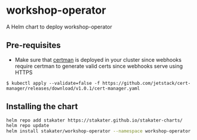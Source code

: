 # workshop-operator

A Helm chart to deploy workshop-operator

## Pre-requisites

- Make sure that [certman](https://cert-manager.io/) is deployed in your cluster since webhooks require certman to generate valid certs since webhooks serve using HTTPS

```terminal
$ kubectl apply --validate=false -f https://github.com/jetstack/cert-manager/releases/download/v1.0.1/cert-manager.yaml
```

## Installing the chart

```sh
helm repo add stakater https://stakater.github.io/stakater-charts/
helm repo update
helm install stakater/workshop-operator --namespace workshop-operator
```